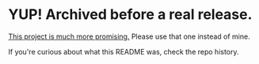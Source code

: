 # YUP! Archived before a real release.

[This project is much more promising.](https://github.com/Mallowwww/demoview) Please use that one instead of mine.

If you're curious about what this README was, check the repo history.
